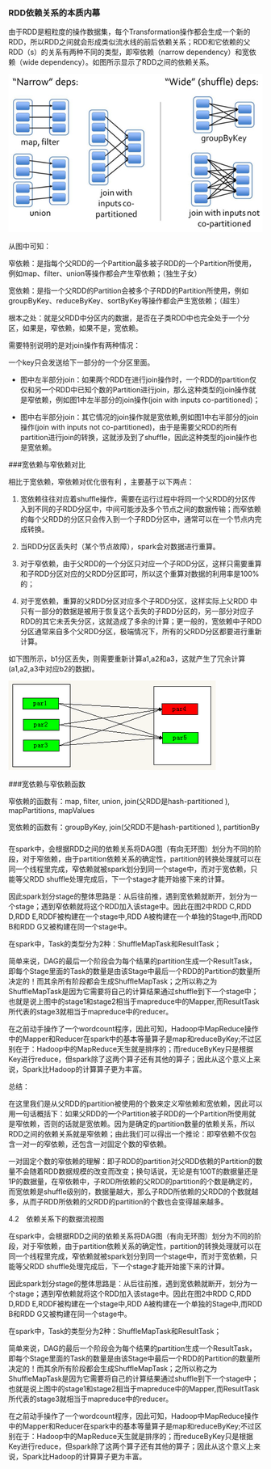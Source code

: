 ### RDD依赖关系的本质内幕

由于RDD是粗粒度的操作数据集，每个Transformation操作都会生成一个新的RDD，所以RDD之间就会形成类似流水线的前后依赖关系；RDD和它依赖的父RDD（s）的关系有两种不同的类型，即窄依赖（narrow dependency）和宽依赖（wide dependency）。如图所示显示了RDD之间的依赖关系。

![](2/1.jpg)

从图中可知：

窄依赖：是指每个父RDD的一个Partition最多被子RDD的一个Partition所使用，例如map、filter、union等操作都会产生窄依赖；（独生子女）

宽依赖：是指一个父RDD的Partition会被多个子RDD的Partition所使用，例如groupByKey、reduceByKey、sortByKey等操作都会产生宽依赖；（超生）

根本之处：就是父RDD中分区内的数据，是否在子类RDD中也完全处于一个分区，如果是，窄依赖，如果不是，宽依赖。

需要特别说明的是对join操作有两种情况：

一个key只会发送给下一部分的一个分区里面。

+ 图中左半部分join：如果两个RDD在进行join操作时，一个RDD的partition仅仅和另一个RDD中已知个数的Partition进行join，那么这种类型的join操作就是窄依赖，例如图1中左半部分的join操作(join with inputs co-partitioned)；

+ 图中右半部分join：其它情况的join操作就是宽依赖,例如图1中右半部分的join操作(join with inputs not co-partitioned)，由于是需要父RDD的所有partition进行join的转换，这就涉及到了shuffle，因此这种类型的join操作也是宽依赖。

###宽依赖与窄依赖对比

相比于宽依赖，窄依赖对优化很有利 ，主要基于以下两点：

1. 宽依赖往往对应着shuffle操作，需要在运行过程中将同一个父RDD的分区传入到不同的子RDD分区中，中间可能涉及多个节点之间的数据传输；而窄依赖的每个父RDD的分区只会传入到一个子RDD分区中，通常可以在一个节点内完成转换。

2. 当RDD分区丢失时（某个节点故障），spark会对数据进行重算。

3. 对于窄依赖，由于父RDD的一个分区只对应一个子RDD分区，这样只需要重算和子RDD分区对应的父RDD分区即可，所以这个重算对数据的利用率是100%的；

4. 对于宽依赖，重算的父RDD分区对应多个子RDD分区，这样实际上父RDD 中只有一部分的数据是被用于恢复这个丢失的子RDD分区的，另一部分对应子RDD的其它未丢失分区，这就造成了多余的计算；更一般的，宽依赖中子RDD分区通常来自多个父RDD分区，极端情况下，所有的父RDD分区都要进行重新计算。

如下图所示，b1分区丢失，则需要重新计算a1,a2和a3，这就产生了冗余计算(a1,a2,a3中对应b2的数据)。

![](2/3.png)

###宽依赖与窄依赖函数

窄依赖的函数有：map, filter, union, join(父RDD是hash-partitioned ), mapPartitions, mapValues

宽依赖的函数有：groupByKey, join(父RDD不是hash-partitioned ), partitionBy

###
在spark中，会根据RDD之间的依赖关系将DAG图（有向无环图）划分为不同的阶段，对于窄依赖，由于partition依赖关系的确定性，partition的转换处理就可以在同一个线程里完成，窄依赖就被spark划分到同一个stage中，而对于宽依赖，只能等父RDD shuffle处理完成后，下一个stage才能开始接下来的计算。

因此spark划分stage的整体思路是：从后往前推，遇到宽依赖就断开，划分为一个stage；遇到窄依赖就将这个RDD加入该stage中。因此在图2中RDD C,RDD D,RDD E,RDDF被构建在一个stage中,RDD A被构建在一个单独的Stage中,而RDD B和RDD G又被构建在同一个stage中。

在spark中，Task的类型分为2种：ShuffleMapTask和ResultTask；

简单来说，DAG的最后一个阶段会为每个结果的partition生成一个ResultTask，即每个Stage里面的Task的数量是由该Stage中最后一个RDD的Partition的数量所决定的！而其余所有阶段都会生成ShuffleMapTask；之所以称之为ShuffleMapTask是因为它需要将自己的计算结果通过shuffle到下一个stage中；也就是说上图中的stage1和stage2相当于mapreduce中的Mapper,而ResultTask所代表的stage3就相当于mapreduce中的reducer。

在之前动手操作了一个wordcount程序，因此可知，Hadoop中MapReduce操作中的Mapper和Reducer在spark中的基本等量算子是map和reduceByKey;不过区别在于：Hadoop中的MapReduce天生就是排序的；而reduceByKey只是根据Key进行reduce，但spark除了这两个算子还有其他的算子；因此从这个意义上来说，Spark比Hadoop的计算算子更为丰富。













总结：

在这里我们是从父RDD的partition被使用的个数来定义窄依赖和宽依赖，因此可以用一句话概括下：如果父RDD的一个Partition被子RDD的一个Partition所使用就是窄依赖，否则的话就是宽依赖。因为是确定的partition数量的依赖关系，所以RDD之间的依赖关系就是窄依赖；由此我们可以得出一个推论：即窄依赖不仅包含一对一的窄依赖，还包含一对固定个数的窄依赖。

一对固定个数的窄依赖的理解：即子RDD的partition对父RDD依赖的Partition的数量不会随着RDD数据规模的改变而改变；换句话说，无论是有100T的数据量还是1P的数据量，在窄依赖中，子RDD所依赖的父RDD的partition的个数是确定的，而宽依赖是shuffle级别的，数据量越大，那么子RDD所依赖的父RDD的个数就越多，从而子RDD所依赖的父RDD的partition的个数也会变得越来越多。

4.2　依赖关系下的数据流视图


在spark中，会根据RDD之间的依赖关系将DAG图（有向无环图）划分为不同的阶段，对于窄依赖，由于partition依赖关系的确定性，partition的转换处理就可以在同一个线程里完成，窄依赖就被spark划分到同一个stage中，而对于宽依赖，只能等父RDD shuffle处理完成后，下一个stage才能开始接下来的计算。

因此spark划分stage的整体思路是：从后往前推，遇到宽依赖就断开，划分为一个stage；遇到窄依赖就将这个RDD加入该stage中。因此在图2中RDD C,RDD D,RDD E,RDDF被构建在一个stage中,RDD A被构建在一个单独的Stage中,而RDD B和RDD G又被构建在同一个stage中。

在spark中，Task的类型分为2种：ShuffleMapTask和ResultTask；

简单来说，DAG的最后一个阶段会为每个结果的partition生成一个ResultTask，即每个Stage里面的Task的数量是由该Stage中最后一个RDD的Partition的数量所决定的！而其余所有阶段都会生成ShuffleMapTask；之所以称之为ShuffleMapTask是因为它需要将自己的计算结果通过shuffle到下一个stage中；也就是说上图中的stage1和stage2相当于mapreduce中的Mapper,而ResultTask所代表的stage3就相当于mapreduce中的reducer。

在之前动手操作了一个wordcount程序，因此可知，Hadoop中MapReduce操作中的Mapper和Reducer在spark中的基本等量算子是map和reduceByKey;不过区别在于：Hadoop中的MapReduce天生就是排序的；而reduceByKey只是根据Key进行reduce，但spark除了这两个算子还有其他的算子；因此从这个意义上来说，Spark比Hadoop的计算算子更为丰富。